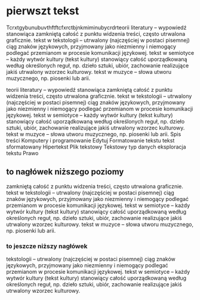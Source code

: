 # pierwszt tekst

Tcrxtgybunubuvthftftcfxrctbjnkmiminubycrdrteorii literatury – wypowiedź stanowiąca zamkniętą całość z punktu widzenia treści, często utrwalona graficznie.
tekst w tekstologii – utrwalony (najczęściej w postaci pisemnej) ciąg znaków językowych, przyjmowany jako niezmienny i niemogący podlegać przemianom w procesie komunikacji językowej.
tekst w semiotyce – każdy wytwór kultury (tekst kultury) stanowiący całość uporządkowaną według określonych reguł, np. dzieło sztuki, ubiór, zachowanie realizujące jakiś utrwalony wzorzec kulturowy.
tekst w muzyce – słowa utworu muzycznego, np. piosenki lub arii.

teorii literatury – wypowiedź stanowiąca zamkniętą całość z punktu widzenia treści, często utrwalona graficznie.
tekst w tekstologii – utrwalony (najczęściej w postaci pisemnej) ciąg znaków językowych, przyjmowany jako niezmienny i niemogący podlegać przemianom w procesie komunikacji językowej.
tekst w semiotyce – każdy wytwór kultury (tekst kultury) stanowiący całość uporządkowaną według określonych reguł, np. dzieło sztuki, ubiór, zachowanie realizujące jakiś utrwalony wzorzec kulturowy.
tekst w muzyce – słowa utworu muzycznego, np. piosenki lub arii.
Spis treści
Komputery i programowanie	Edytuj
Formatowanie tekstu
tekst sformatowany
Hipertekst
Plik tekstowy
Tekstowy typ danych
eksploracja tekstu
Prawo

## to nagłówek niższego poziomy

zamkniętą całość z punktu widzenia treści, często utrwalona graficznie.
tekst w tekstologii – utrwalony (najczęściej w postaci pisemnej) ciąg znaków językowych, przyjmowany jako niezmienny i niemogący podlegać przemianom w procesie komunikacji językowej.
tekst w semiotyce – każdy wytwór kultury (tekst kultury) stanowiący całość uporządkowaną według określonych reguł, np. dzieło sztuki, ubiór, zachowanie realizujące jakiś utrwalony wzorzec kulturowy.
tekst w muzyce – słowa utworu muzycznego, np. piosenki lub arii.

### to jeszcze niższy nagłówek

tekstologii – utrwalony (najczęściej w postaci pisemnej) ciąg znaków językowych, przyjmowany jako niezmienny i niemogący podlegać przemianom w procesie komunikacji językowej.
tekst w semiotyce – każdy wytwór kultury (tekst kultury) stanowiący całość uporządkowaną według określonych reguł, np. dzieło sztuki, ubiór, zachowanie realizujące jakiś utrwalony wzorzec kulturowy.

